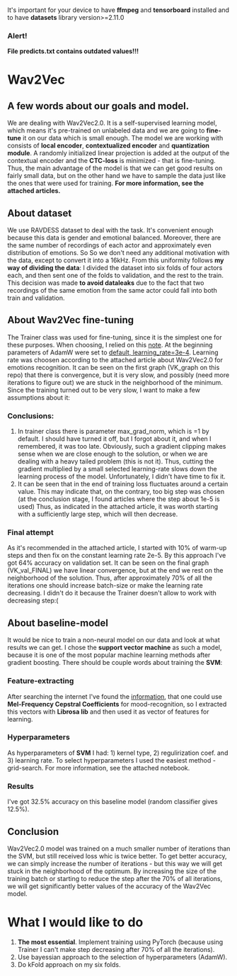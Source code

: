 ###
It's important for your device to  have **ffmpeg** and **tensorboard** installed and to have **datasets** library version>=2.11.0
### Alert!
**File predicts.txt contains outdated values!!!**
# Wav2Vec
## A few words about our goals and model.
We are dealing with Wav2Vec2.0. It is a self-supervised learning model, which means it's pre-trained on unlabeled data and we are going to **fine-tune** it on our data which is small enough. The model we are working with consists of **local encoder**, **contextualized encoder** and **quantization module**. A randomly initialized linear projection is added at the output of the contextual encoder and the **CTC-loss** is minimized - that is fine-tuning. Thus, the main advantage of the model is that we can get good results on fairly small data, but on the other hand we have to sample the data just like the ones that were used for training. **For more information, see the attached articles.**
## About dataset
We use RAVDESS dataset to deal with the task. It's convenient enough because this data is gender and emotional balanced. Moreover, there are the same number of recordings of each actor and approximately even distribution of emotions. So So we don't need any additional motivation with the data, except to convert it into a 16kHz. From this uniformity follows **my way of dividing the data**: I divided the dataset into six folds of four actors each, and then sent one of the folds to validation, and the rest to the train. This decision was made **to avoid dataleaks** due to the fact that two recordings of the same emotion from the same actor could fall into both train and validation.
## About Wav2Vec fine-tuning
The Trainer class was used for fine-tuning, since it is the simplest one for these purposes. When choosing, I relied on this [note](https://habr.com/ru/articles/704592/). At the beginning parameters of AdamW were set to [default, learning_rate=3e-4](https://arxiv.org/pdf/1412.6980.pdf). Learning rate was choosen according to the attached article about Wav2Vec2.0 for emotions recognition. It can be seen on the first graph (VK_graph on this repo) that there is convergence, but it is very slow, and possibly (need more iterations to figure out) we are stuck in the neighborhood of the minimum. Since the training turned out to be very slow, I want to make a few assumptions about it:
### Conclusions:
1) In trainer class there is parameter max_grad_norm, which is =1 by default. I should have turned it off, but I forgot about it, and when I remembered, it was too late. Obviously, such a gradient clipping makes sense when we are close enough to the solution, or when we are dealing with a heavy tailed problem (this is not it). Thus, cutting the gradient multiplied by a small selected learning-rate slows down the learning process of the model. Unfortunately, I didn't have time to fix it.
2) It can be seen that in the end of training loss fluctuates around a certain value. This may indicate that, on the contrary, too big step was chosen (at the conclusion stage, I found articles where the step about 1e-5 is used)
Thus, as indicated in the attached article, it was worth starting with a sufficiently large step, which will then decrease.
### Final attempt
As it's recommended in the attached article, I started with 10% of warm-up steps and then fix on the constant learning rate 2e-5. By this approach I've got 64% accuracy on validation set. It can be seen  on the final graph (VK_val_FINAL) we have linear convergence, but at the end we rest on the neighborhood of the solution. Thus, after approximately 70% of all the iterations one should increase batch-size or make the learning rate decreasing. I didn't do it because the Trainer doesn't allow to work with decreasing step:(
## About baseline-model
It would be nice to train a non-neural model on our data and look at what results we can get. I chose the **support vector machine** as such a model, because it is one of the most popular machine learning methods after gradient boosting. There should be couple words about training the **SVM**:
### Feature-extracting
After searching the internet I've found the [information](https://daehnhardt.com/blog/2023/03/05/python-audio-signal-processing-with-librosa/), that one could use **Mel-Frequency Cepstral Coefficients** for mood-recognition, so I extracted this vectors with **Librosa lib** and then used it as vector of features for learning.
### Hyperparameters
As hyperparameters of **SVM** I had: 1) kernel type, 2) regulirization coef. and 3) learning rate. To select hyperparameters I used the easiest method - grid-search. For more information, see the attached notebook.
### Results
I've got 32.5% accuracy on this baseline model (random classifier gives 12.5%).
## Conclusion
Wav2Vec2.0 model was trained on a much smaller number of iterations than the SVM, but still received loss whic is twice better. To get better accuracy, we can simply increase the number of iterations - but this way we will get stuck in the neighborhood of the optimum. By increasing the size of the training batch or starting to reduce the step after the 70% of all iterations, we will get significantly better values of the accuracy of the Wav2Vec model.
# What I would like to do
1) **The most essential**. Implement training using PyTorch (because using Trainer I can't make step decreasing after 70% of all the iterations). 
3) Use bayessian approach to the selection of hyperparameters (AdamW).
4) Do kFold approach on my six folds.
